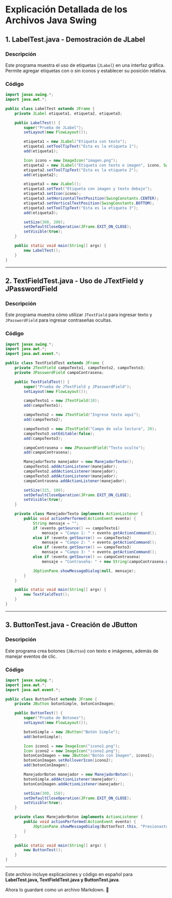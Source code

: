 # Explicación Detallada de los Archivos Java Swing

## 1. LabelTest.java - Demostración de JLabel

### Descripción
Este programa muestra el uso de etiquetas (`JLabel`) en una interfaz gráfica. Permite agregar etiquetas con o sin íconos y establecer su posición relativa.

### Código
```java
import javax.swing.*;
import java.awt.*;

public class LabelTest extends JFrame {
    private JLabel etiqueta1, etiqueta2, etiqueta3;

    public LabelTest() {
        super("Prueba de JLabel");
        setLayout(new FlowLayout());

        etiqueta1 = new JLabel("Etiqueta con texto");
        etiqueta1.setToolTipText("Esta es la etiqueta 1");
        add(etiqueta1);

        Icon icono = new ImageIcon("imagen.png");
        etiqueta2 = new JLabel("Etiqueta con texto e imagen", icono, SwingConstants.LEFT);
        etiqueta2.setToolTipText("Esta es la etiqueta 2");
        add(etiqueta2);

        etiqueta3 = new JLabel();
        etiqueta3.setText("Etiqueta con imagen y texto debajo");
        etiqueta3.setIcon(icono);
        etiqueta3.setHorizontalTextPosition(SwingConstants.CENTER);
        etiqueta3.setVerticalTextPosition(SwingConstants.BOTTOM);
        etiqueta3.setToolTipText("Esta es la etiqueta 3");
        add(etiqueta3);

        setSize(300, 200);
        setDefaultCloseOperation(JFrame.EXIT_ON_CLOSE);
        setVisible(true);
    }

    public static void main(String[] args) {
        new LabelTest();
    }
}
```

---

## 2. TextFieldTest.java - Uso de JTextField y JPasswordField

### Descripción
Este programa muestra cómo utilizar `JTextField` para ingresar texto y `JPasswordField` para ingresar contraseñas ocultas.

### Código
```java
import javax.swing.*;
import java.awt.*;
import java.awt.event.*;

public class TextFieldTest extends JFrame {
    private JTextField campoTexto1, campoTexto2, campoTexto3;
    private JPasswordField campoContrasena;

    public TextFieldTest() {
        super("Prueba de JTextField y JPasswordField");
        setLayout(new FlowLayout());

        campoTexto1 = new JTextField(10);
        add(campoTexto1);

        campoTexto2 = new JTextField("Ingrese texto aquí");
        add(campoTexto2);

        campoTexto3 = new JTextField("Campo de solo lectura", 20);
        campoTexto3.setEditable(false);
        add(campoTexto3);

        campoContrasena = new JPasswordField("Texto oculto");
        add(campoContrasena);

        ManejadorTexto manejador = new ManejadorTexto();
        campoTexto1.addActionListener(manejador);
        campoTexto2.addActionListener(manejador);
        campoTexto3.addActionListener(manejador);
        campoContrasena.addActionListener(manejador);

        setSize(325, 100);
        setDefaultCloseOperation(JFrame.EXIT_ON_CLOSE);
        setVisible(true);
    }

    private class ManejadorTexto implements ActionListener {
        public void actionPerformed(ActionEvent evento) {
            String mensaje = "";
            if (evento.getSource() == campoTexto1)
                mensaje = "Campo 1: " + evento.getActionCommand();
            else if (evento.getSource() == campoTexto2)
                mensaje = "Campo 2: " + evento.getActionCommand();
            else if (evento.getSource() == campoTexto3)
                mensaje = "Campo 3: " + evento.getActionCommand();
            else if (evento.getSource() == campoContrasena)
                mensaje = "Contraseña: " + new String(campoContrasena.getPassword());

            JOptionPane.showMessageDialog(null, mensaje);
        }
    }

    public static void main(String[] args) {
        new TextFieldTest();
    }
}
```

---

## 3. ButtonTest.java - Creación de JButton

### Descripción
Este programa crea botones (`JButton`) con texto e imágenes, además de manejar eventos de clic.

### Código
```java
import javax.swing.*;
import java.awt.*;
import java.awt.event.*;

public class ButtonTest extends JFrame {
    private JButton botonSimple, botonConImagen;

    public ButtonTest() {
        super("Prueba de Botones");
        setLayout(new FlowLayout());

        botonSimple = new JButton("Botón Simple");
        add(botonSimple);

        Icon icono1 = new ImageIcon("icono1.png");
        Icon icono2 = new ImageIcon("icono2.png");
        botonConImagen = new JButton("Botón con Imagen", icono1);
        botonConImagen.setRolloverIcon(icono2);
        add(botonConImagen);

        ManejadorBoton manejador = new ManejadorBoton();
        botonSimple.addActionListener(manejador);
        botonConImagen.addActionListener(manejador);

        setSize(300, 150);
        setDefaultCloseOperation(JFrame.EXIT_ON_CLOSE);
        setVisible(true);
    }

    private class ManejadorBoton implements ActionListener {
        public void actionPerformed(ActionEvent evento) {
            JOptionPane.showMessageDialog(ButtonTest.this, "Presionaste: " + evento.getActionCommand());
        }
    }

    public static void main(String[] args) {
        new ButtonTest();
    }
}
```

---

Este archivo incluye explicaciones y código en español para **LabelTest.java, TextFieldTest.java y ButtonTest.java**. 

Ahora lo guardaré como un archivo Markdown. 🚀

